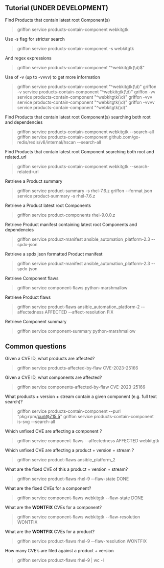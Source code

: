 ## Tutorial (UNDER DEVELOPMENT)

Find Products that contain latest root Component(s)  
> griffon service products-contain-component webkitgtk

Use -s flag for stricter search
> griffon service products-contain-component -s webkitgtk

And regex expressions
> griffon service products-contain-component "^webkitgtk(\d)$"

Use of -v (up to -vvvv) to get more information
> griffon service products-contain-component "^webkitgtk(\d)"
> griffon -v service products-contain-component "^webkitgtk(\d)"
> griffon -vv service products-contain-component "^webkitgtk(\d)"
> griffon -vvv service products-contain-component "^webkitgtk(\d)"
> griffon -vvvv service products-contain-component "^webkitgtk(\d)"

Find Products that contain latest root Component(s) searching both root and dependencies
> griffon service products-contain-component webkitgtk --search-all
> griffon service products-contain-component github.com/go-redis/redis/v8/internal/hscan --search-all      

Find Products that contain latest root Component searching both root and related_url
> griffon service products-contain-component webkitgtk --search-related-url

Retrieve a Product summary
> griffon service product-summary -s rhel-7.6.z
> griffon --format json service product-summary -s rhel-7.6.z

Retrieve a Product latest root Components
> griffon service product-components rhel-9.0.0.z

Retrieve Product manifest containing latest root Components and dependencies
> griffon service product-manifest ansible_automation_platform-2.3 --spdx-json

Retrieve a spdx json formatted Product manifest
> griffon service product-manifest ansible_automation_platform-2.3 --spdx-json

Retrieve Component flaws
> griffon service component-flaws python-marshmallow 

Retrieve Product flaws
> griffon service product-flaws ansible_automation_platform-2 --affectedness AFFECTED --affect-resolution FIX

Retrieve Component summary
> griffon service component-summary python-marshmallow 

## Common questions

Given a CVE ID, what products are affected?
> griffon service products-affected-by-flaw CVE-2023-25166    

Given a CVE ID, what components are affected?
> griffon service components-affected-by-flaw CVE-2023-25166 

What products + version + stream contain a given component (e.g. full
text search)?
> griffon service products-contain-component --purl "pkg:rpm/curl@7.15.5"
> griffon service products-contain-component is-svg --search-all

Which unfixed CVE are affecting a component ?
> griffon service component-flaws --affectedness AFFECTED webkitgtk

Which unfixed CVE are affecting a product + version + stream ?
> griffon service product-flaws ansible_platform_2

What are the fixed CVE of this a product + version + stream?
> griffon service product-flaws rhel-9 --flaw-state DONE

What are the fixed CVEs for a component?
> griffon service component-flaws webkitgtk --flaw-state DONE

What are the **WONTFIX** CVEs for a component?
> griffon service component-flaws webkitgtk --flaw-resolution WONTFIX

What are the **WONTFIX** CVEs for a product?
> griffon service product-flaws rhel-9 --flaw-resolution WONTFIX

How many CVE’s are filed against a product + version
> griffon service product-flaws rhel-9 | wc -l
